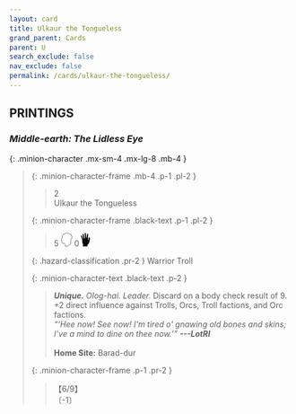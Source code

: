 ```yaml
---
layout: card
title: Ulkaur the Tongueless
grand_parent: Cards
parent: U
search_exclude: false
nav_exclude: false
permalink: /cards/ulkaur-the-tongueless/
---
```


## PRINTINGS


### _Middle-earth: The Lidless Eye_

{: .minion-character .mx-sm-4 .mx-lg-8 .mb-4 }
> {: .minion-character-frame .mb-4 .p-1 .pl-2 }
> > <div class="hazard-mp">2</div>
> > <div class="card-name">Ulkaur the Tongueless</div>
>
> {: .minion-character-frame .black-text .p-1 .pl-2 }
> > 5 ![](/assets/images/mind.svg) 0![](/assets/images/di.svg)
>
> {: .hazard-classification .pr-2 }
> Warrior Troll
>
> {: .minion-character-text .black-text .p-2 }
> > _**Unique.**_ _Olog-hai._ _Leader._ Discard on a body check result of 9. +2 direct influence against Trolls, Orcs, Troll factions, and Orc factions. <br>_“‘Hee now! See now! I'm tired o' gnawing old bones and skins; I've a mind to dine on thee now.’”_ ***---LotRI***  <br><br>**Home Site:** Barad-dur 
>
> {: .minion-character-frame .p-1 .pr-2 }
> > <div class="card-shield">【6/9】</div>
> > <div class="card-corruption-white">〔-1〕</div>
